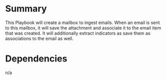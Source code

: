 # Summary
This Playbook will create a mailbox to ingest emails. When an email is sent to this mailbox, it will save the attachment and associate it to the email item that was created. It will additionally extract indicators as save them as associations to the email as well.

# Dependencies

n/a
